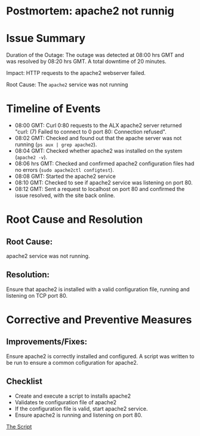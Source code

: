 # Postmortem: apache2 not runnig

# Issue Summary
Duration of the Outage: The outage was detected at 08:00 hrs GMT and was resolved by 08:20 hrs GMT. A total downtime of 20 minutes.

Impact: HTTP requests to the apache2 webserver failed.

Root Cause: The `apache2` service was not running

# Timeline of Events
- 08:00 GMT: Curl 0:80 requests to the ALX apache2 server returned "curl: (7) Failed to connect to 0 port 80: Connection refused".
- 08:02 GMT: Checked and found out that the apache server was not running (`ps aux | grep apache2`).
- 08:04 GMT: Checked whether apache2 was installed on the system (`apache2 -v`).
- 08:06 hrs GMT: Checked and confirmed apache2 configuration files had no errors (`sudo apache2ctl configtest`).
- 08:08 GMT: Started the apache2 service
- 08:10 GMT: Checked to see if apache2 service was listening on port 80.
- 08:12 GMT: Sent a request to localhost on port 80 and confirmed the issue resolved, with the site back online. 

# Root Cause and Resolution
## Root Cause:
apache2 service was not running.

## Resolution:
Ensure that apache2 is installed with a valid configuration file, running and listening on TCP port 80.

# Corrective and Preventive Measures
## Improvements/Fixes:
Ensure apache2 is correctly installed and configured. A script was written to be run to ensure a common cofiguration for apache2.

## Checklist
- Create and execute a script to installs apache2
- Validates te configuration file of apache2
- If the configuration file is valid, start apache2 service.
- Ensure apache2 is running and listening on port 80.

[The Script](script)
